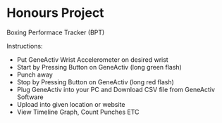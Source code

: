 # Honours Project

Boxing Performace Tracker (BPT)

Instructions:
  - Put GeneActiv Wrist Accelerometer on desired wrist 
  - Start by Pressing Button on GeneActiv (long green flash)
  - Punch away
  - Stop by Pressing Button on GeneActiv (long red flash)
  - Plug GeneActiv into your PC and Download CSV file from GeneActiv Software 
  - Upload into given location or website 
  - View Timeline Graph, Count Punches ETC
 


